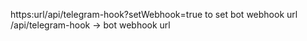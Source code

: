 https:url/api/telegram-hook?setWebhook=true to set bot webhook url
/api/telegram-hook -> bot webhook url
